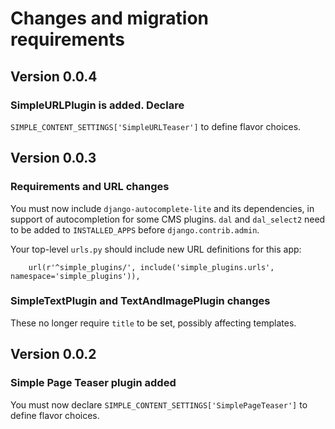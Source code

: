 # Changes and migration requirements

## Version 0.0.4

### SimpleURLPlugin is added.  Declare
`SIMPLE_CONTENT_SETTINGS['SimpleURLTeaser']` to define flavor choices.

## Version 0.0.3

### Requirements and URL changes

You must now include `django-autocomplete-lite` and its dependencies, in
support of autocompletion for some CMS plugins.  `dal` and `dal_select2`
need to be added to `INSTALLED_APPS` before `django.contrib.admin`.

Your top-level `urls.py` should include new URL definitions for this app:

```
    url(r'^simple_plugins/', include('simple_plugins.urls', namespace='simple_plugins')),
```

### SimpleTextPlugin and TextAndImagePlugin changes

These no longer require `title` to be set, possibly affecting templates.

## Version 0.0.2

### Simple Page Teaser plugin added

You must now declare `SIMPLE_CONTENT_SETTINGS['SimplePageTeaser']` to
define flavor choices.
